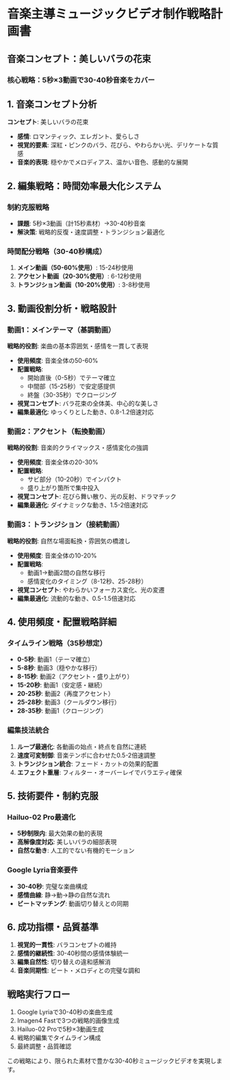 # 音楽主導ミュージックビデオ制作戦略計画書

## 音楽コンセプト：美しいバラの花束

### 核心戦略：5秒×3動画で30-40秒音楽をカバー

## 1. 音楽コンセプト分析
**コンセプト**: 美しいバラの花束
- **感情**: ロマンティック、エレガント、愛らしさ
- **視覚的要素**: 深紅・ピンクのバラ、花びら、やわらかい光、デリケートな質感
- **音楽的表現**: 穏やかでメロディアス、温かい音色、感動的な展開

## 2. 編集戦略：時間効率最大化システム
### 制約克服戦略
- **課題**: 5秒×3動画（計15秒素材）→30-40秒音楽
- **解決策**: 戦略的反復・速度調整・トランジション最適化

### 時間配分戦略（30-40秒構成）
1. **メイン動画（50-60%使用）**: 15-24秒使用
2. **アクセント動画（20-30%使用）**: 6-12秒使用  
3. **トランジション動画（10-20%使用）**: 3-8秒使用

## 3. 動画役割分析・戦略設計

### 動画1：メインテーマ（基調動画）
**戦略的役割**: 楽曲の基本雰囲気・感情を一貫して表現
- **使用頻度**: 音楽全体の50-60%
- **配置戦略**: 
  - 開始直後（0-5秒）でテーマ確立
  - 中間部（15-25秒）で安定感提供
  - 終盤（30-35秒）でクロージング
- **視覚コンセプト**: バラ花束の全体美、中心的な美しさ
- **編集最適化**: ゆっくりとした動き、0.8-1.2倍速対応

### 動画2：アクセント（転換動画）
**戦略的役割**: 音楽的クライマックス・感情変化の強調
- **使用頻度**: 音楽全体の20-30%
- **配置戦略**:
  - サビ部分（10-20秒）でインパクト
  - 盛り上がり箇所で集中投入
- **視覚コンセプト**: 花びら舞い散り、光の反射、ドラマチック
- **編集最適化**: ダイナミックな動き、1.5-2倍速対応

### 動画3：トランジション（接続動画）
**戦略的役割**: 自然な場面転換・雰囲気の橋渡し
- **使用頻度**: 音楽全体の10-20%
- **配置戦略**:
  - 動画1→動画2間の自然な移行
  - 感情変化のタイミング（8-12秒、25-28秒）
- **視覚コンセプト**: やわらかいフォーカス変化、光の変遷
- **編集最適化**: 流動的な動き、0.5-1.5倍速対応

## 4. 使用頻度・配置戦略詳細

### タイムライン戦略（35秒想定）
- **0-5秒**: 動画1（テーマ確立）
- **5-8秒**: 動画3（穏やかな移行）
- **8-15秒**: 動画2（アクセント・盛り上がり）
- **15-20秒**: 動画1（安定感・継続）
- **20-25秒**: 動画2（再度アクセント）
- **25-28秒**: 動画3（クールダウン移行）
- **28-35秒**: 動画1（クロージング）

### 編集技法統合
1. **ループ最適化**: 各動画の始点・終点を自然に連続
2. **速度可変制御**: 音楽テンポに合わせた0.5-2倍速調整
3. **トランジション統合**: フェード・カットの効果的配置
4. **エフェクト重層**: フィルター・オーバーレイでバラエティ確保

## 5. 技術要件・制約克服
### Hailuo-02 Pro最適化
- **5秒制限内**: 最大効果の動的表現
- **高解像度対応**: 美しいバラの細部表現
- **自然な動き**: 人工的でない有機的モーション

### Google Lyria音楽要件
- **30-40秒**: 完璧な楽曲構成
- **感情曲線**: 静→動→静の自然な流れ
- **ビートマッチング**: 動画切り替えとの同期

## 6. 成功指標・品質基準
1. **視覚的一貫性**: バラコンセプトの維持
2. **感情的継続性**: 30-40秒間の感情体験統一
3. **編集自然性**: 切り替えの違和感解消
4. **音楽同期性**: ビート・メロディとの完璧な調和

## 戦略実行フロー
1. Google Lyriaで30-40秒の楽曲生成
2. Imagen4 Fastで3つの戦略的画像生成
3. Hailuo-02 Proで5秒×3動画生成
4. 戦略的編集でタイムライン構成
5. 最終調整・品質確認

この戦略により、限られた素材で豊かな30-40秒ミュージックビデオを実現します。